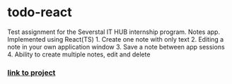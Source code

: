# todo-react
Test assignment for the Severstal IT HUB internship program. Notes app. Implemented using React(TS) 1. Create one note with only text 2. Editing a note in your own application window 3. Save a note between app sessions 4. Ability to create multiple notes, edit and delete
### <a href="https://t0d0-react-ts.netlify.app/" target="_blank">link to project</a>
